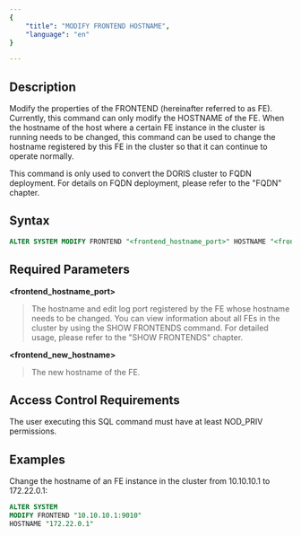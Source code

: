 ```yaml
---
{
    "title": "MODIFY FRONTEND HOSTNAME",
    "language": "en"
}

---
```


<!--
Licensed to the Apache Software Foundation (ASF) under one
or more contributor license agreements.  See the NOTICE file
distributed with this work for additional information
regarding copyright ownership.  The ASF licenses this file
to you under the Apache License, Version 2.0 (the
"License"); you may not use this file except in compliance
with the License.  You may obtain a copy of the License at

  http://www.apache.org/licenses/LICENSE-2.0

Unless required by applicable law or agreed to in writing,
software distributed under the License is distributed on an
"AS IS" BASIS, WITHOUT WARRANTIES OR CONDITIONS OF ANY
KIND, either express or implied.  See the License for the
specific language governing permissions and limitations
under the License.
-->

## Description

Modify the properties of the FRONTEND (hereinafter referred to as FE). Currently, this command can only modify the HOSTNAME of the FE. When the hostname of the host where a certain FE instance in the cluster is running needs to be changed, this command can be used to change the hostname registered by this FE in the cluster so that it can continue to operate normally.

This command is only used to convert the DORIS cluster to FQDN deployment. For details on FQDN deployment, please refer to the "FQDN" chapter.

## Syntax

```sql
ALTER SYSTEM MODIFY FRONTEND "<frontend_hostname_port>" HOSTNAME "<frontend_new_hostname>"
```
## Required Parameters

**<frontend_hostname_port>**

> The hostname and edit log port registered by the FE whose hostname needs to be changed. You can view information about all FEs in the cluster by using the SHOW FRONTENDS command. For detailed usage, please refer to the "SHOW FRONTENDS" chapter.

**<frontend_new_hostname>**

> The new hostname of the FE.

## Access Control Requirements

The user executing this SQL command must have at least NOD_PRIV permissions.

## Examples

Change the hostname of an FE instance in the cluster from 10.10.10.1 to 172.22.0.1:

```sql
ALTER SYSTEM
MODIFY FRONTEND "10.10.10.1:9010"
HOSTNAME "172.22.0.1"
```